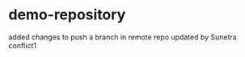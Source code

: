 demo-repository
===============
added
changes to push a branch in remote repo
updated by Sunetra
conflict1
